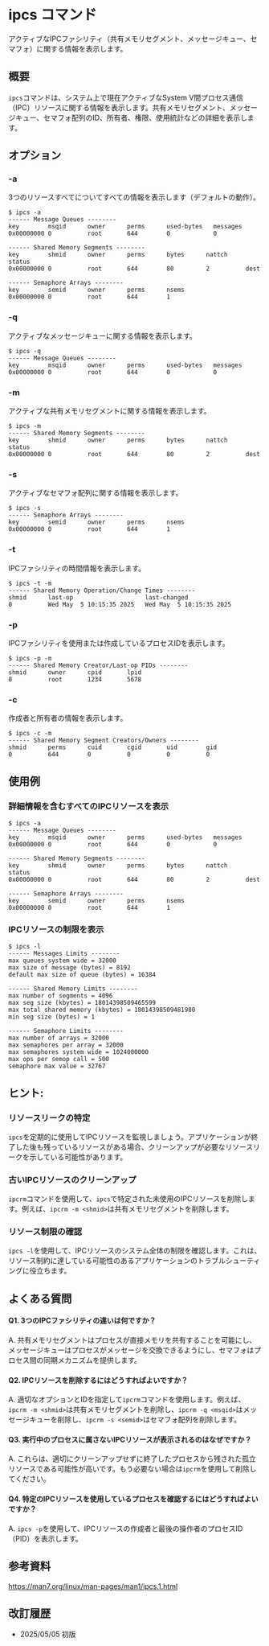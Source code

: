 # ipcs コマンド

アクティブなIPCファシリティ（共有メモリセグメント、メッセージキュー、セマフォ）に関する情報を表示します。

## 概要

`ipcs`コマンドは、システム上で現在アクティブなSystem V間プロセス通信（IPC）リソースに関する情報を表示します。共有メモリセグメント、メッセージキュー、セマフォ配列のID、所有者、権限、使用統計などの詳細を表示します。

## オプション

### **-a**

3つのリソースすべてについてすべての情報を表示します（デフォルトの動作）。

```console
$ ipcs -a
------ Message Queues --------
key        msqid      owner      perms      used-bytes   messages    
0x00000000 0          root       644        0            0           

------ Shared Memory Segments --------
key        shmid      owner      perms      bytes      nattch     status      
0x00000000 0          root       644        80         2          dest         

------ Semaphore Arrays --------
key        semid      owner      perms      nsems     
0x00000000 0          root       644        1
```

### **-q**

アクティブなメッセージキューに関する情報を表示します。

```console
$ ipcs -q
------ Message Queues --------
key        msqid      owner      perms      used-bytes   messages    
0x00000000 0          root       644        0            0
```

### **-m**

アクティブな共有メモリセグメントに関する情報を表示します。

```console
$ ipcs -m
------ Shared Memory Segments --------
key        shmid      owner      perms      bytes      nattch     status      
0x00000000 0          root       644        80         2          dest
```

### **-s**

アクティブなセマフォ配列に関する情報を表示します。

```console
$ ipcs -s
------ Semaphore Arrays --------
key        semid      owner      perms      nsems     
0x00000000 0          root       644        1
```

### **-t**

IPCファシリティの時間情報を表示します。

```console
$ ipcs -t -m
------ Shared Memory Operation/Change Times --------
shmid      last-op                    last-changed              
0          Wed May  5 10:15:35 2025   Wed May  5 10:15:35 2025
```

### **-p**

IPCファシリティを使用または作成しているプロセスIDを表示します。

```console
$ ipcs -p -m
------ Shared Memory Creator/Last-op PIDs --------
shmid      owner      cpid       lpid      
0          root       1234       5678
```

### **-c**

作成者と所有者の情報を表示します。

```console
$ ipcs -c -m
------ Shared Memory Segment Creators/Owners --------
shmid      perms      cuid       cgid       uid        gid       
0          644        0          0          0          0
```

## 使用例

### 詳細情報を含むすべてのIPCリソースを表示

```console
$ ipcs -a
------ Message Queues --------
key        msqid      owner      perms      used-bytes   messages    
0x00000000 0          root       644        0            0           

------ Shared Memory Segments --------
key        shmid      owner      perms      bytes      nattch     status      
0x00000000 0          root       644        80         2          dest         

------ Semaphore Arrays --------
key        semid      owner      perms      nsems     
0x00000000 0          root       644        1
```

### IPCリソースの制限を表示

```console
$ ipcs -l
------ Messages Limits --------
max queues system wide = 32000
max size of message (bytes) = 8192
default max size of queue (bytes) = 16384

------ Shared Memory Limits --------
max number of segments = 4096
max seg size (kbytes) = 18014398509465599
max total shared memory (kbytes) = 18014398509481980
min seg size (bytes) = 1

------ Semaphore Limits --------
max number of arrays = 32000
max semaphores per array = 32000
max semaphores system wide = 1024000000
max ops per semop call = 500
semaphore max value = 32767
```

## ヒント:

### リソースリークの特定

`ipcs`を定期的に使用してIPCリソースを監視しましょう。アプリケーションが終了した後も残っているリソースがある場合、クリーンアップが必要なリソースリークを示している可能性があります。

### 古いIPCリソースのクリーンアップ

`ipcrm`コマンドを使用して、`ipcs`で特定された未使用のIPCリソースを削除します。例えば、`ipcrm -m <shmid>`は共有メモリセグメントを削除します。

### リソース制限の確認

`ipcs -l`を使用して、IPCリソースのシステム全体の制限を確認します。これは、リソース制約に達している可能性のあるアプリケーションのトラブルシューティングに役立ちます。

## よくある質問

#### Q1. 3つのIPCファシリティの違いは何ですか？
A. 共有メモリセグメントはプロセスが直接メモリを共有することを可能にし、メッセージキューはプロセスがメッセージを交換できるようにし、セマフォはプロセス間の同期メカニズムを提供します。

#### Q2. IPCリソースを削除するにはどうすればよいですか？
A. 適切なオプションとIDを指定して`ipcrm`コマンドを使用します。例えば、`ipcrm -m <shmid>`は共有メモリセグメントを削除し、`ipcrm -q <msqid>`はメッセージキューを削除し、`ipcrm -s <semid>`はセマフォ配列を削除します。

#### Q3. 実行中のプロセスに属さないIPCリソースが表示されるのはなぜですか？
A. これらは、適切にクリーンアップせずに終了したプロセスから残された孤立リソースである可能性が高いです。もう必要ない場合は`ipcrm`を使用して削除してください。

#### Q4. 特定のIPCリソースを使用しているプロセスを確認するにはどうすればよいですか？
A. `ipcs -p`を使用して、IPCリソースの作成者と最後の操作者のプロセスID（PID）を表示します。

## 参考資料

https://man7.org/linux/man-pages/man1/ipcs.1.html

## 改訂履歴

- 2025/05/05 初版